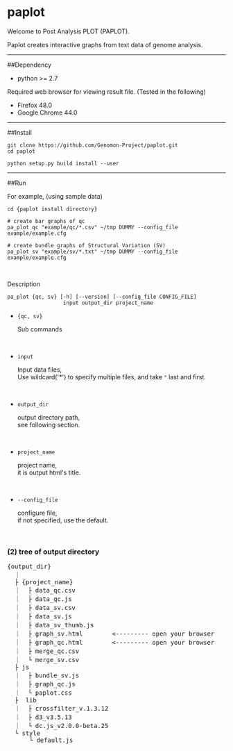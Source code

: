# paplot

Welcome to Post Analysis PLOT (PAPLOT).

Paplot creates interactive graphs from text data of genome analysis.

-------------------------------------------------------------------------

##Dependency

 - python >= 2.7

Required web browser for viewing result file.
(Tested in the following)

 - Firefox 48.0
 - Google Chrome 44.0
 
-------------------------------------------------------------------------

##Install

```
git clone https://github.com/Genomon-Project/paplot.git
cd paplot

python setup.py build install --user
```

-------------------------------------------------------------------------

##Run

For example, (using sample data)

```
cd {paplot install directory}

# create bar graphs of qc
pa_plot qc "example/qc/*.csv" ~/tmp DUMMY --config_file example/example.cfg

# create bundle graphs of Structural Variation (SV)
pa_plot sv "example/sv/*.txt" ~/tmp DUMMY --config_file example/example.cfg
```

<br>

Description 

```
pa_plot {qc, sv} [-h] [--version] [--config_file CONFIG_FILE]
                  input output_dir project_name

```

 - `{qc, sv}`
 
    Sub commands

<br>

 - `input`

    Input data files,<br>
    Use wildcard('*') to specify multiple files, and take `"` last and first.

<br>

 - `output_dir`

    output directory path,<br>
    see following section.

<br>

 - `project_name`
 
   project name,<br>
   it is output html's title.
    
<br>

 - `--config_file` 

    configure file,<br>
    if not specified, use the default.
    
<br>

### (2) tree of output directory

<pre>
{output_dir}
  ｜
  ├ {project_name}
  ｜  ├ data_qc.csv
  ｜  ├ data_qc.js
  ｜  ├ data_sv.csv
  ｜  ├ data_sv.js
  ｜  ├ data_sv_thumb.js
  ｜  ├ graph_sv.html        <--------- open your browser
  ｜  ├ graph_qc.html        <--------- open your browser
  ｜  ├ merge_qc.csv
  ｜  └ merge_sv.csv
  ├ js
  ｜  ├ bundle_sv.js
  ｜  ├ graph_qc.js
  ｜  └ paplot.css
  ├  lib
  ｜  ├ crossfilter_v.1.3.12
  ｜  ├ d3_v3.5.13
  ｜  └ dc.js_v2.0.0-beta.25
  └ style
      └ default.js

</pre>
